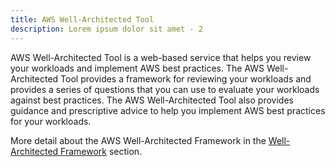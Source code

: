 ```yaml
---
title: AWS Well-Architected Tool
description: Lorem ipsum dolor sit amet - 2
---
```


AWS Well-Architected Tool is a web-based service that helps you review your workloads and implement AWS best practices. The AWS Well-Architected Tool provides a framework for reviewing your workloads and provides a series of questions that you can use to evaluate your workloads against best practices. The AWS Well-Architected Tool also provides guidance and prescriptive advice to help you implement AWS best practices for your workloads.

More detail about the AWS Well-Architected Framework in the [Well-Architected Framework](/Extra-material/Well-Architected-Framework) section.